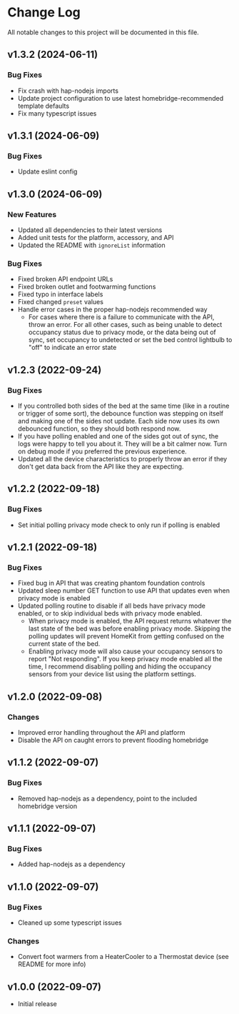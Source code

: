 # Change Log

All notable changes to this project will be documented in this file.

## v1.3.2 (2024-06-11)

### Bug Fixes

- Fix crash with hap-nodejs imports
- Update project configuration to use latest homebridge-recommended template defaults
- Fix many typescript issues

## v1.3.1 (2024-06-09)

### Bug Fixes

- Update eslint config

## v1.3.0 (2024-06-09)

### New Features

- Updated all dependencies to their latest versions
- Added unit tests for the platform, accessory, and API
- Updated the README with `ignoreList` information

### Bug Fixes

- Fixed broken API endpoint URLs
- Fixed broken outlet and footwarming functions
- Fixed typo in interface labels
- Fixed changed `preset` values
- Handle error cases in the proper hap-nodejs recommended way
  - For cases where there is a failure to communicate with the API, throw an error. For all other cases, such as being unable to detect occupancy status due to privacy mode, or the data being out of sync, set occupancy to undetected or set the bed control lightbulb to "off" to indicate an error state

## v1.2.3 (2022-09-24)

### Bug Fixes

- If you controlled both sides of the bed at the same time (like in a routine or trigger of some sort), 
  the debounce function was stepping on itself and making one of the sides not update. Each side now 
  uses its own debounced function, so they should both respond now.
- If you have polling enabled and one of the sides got out of sync, the logs were happy to tell you about it.
  They will be a bit calmer now. Turn on debug mode if you preferred the previous experience.
- Updated all the device characteristics to properly throw an error if they don't get data back from the 
  API like they are expecting. 

## v1.2.2 (2022-09-18)

### Bug Fixes

- Set initial polling privacy mode check to only run if polling is enabled

## v1.2.1 (2022-09-18)

### Bug Fixes

- Fixed bug in API that was creating phantom foundation controls
- Updated sleep number GET function to use API that updates even when privacy mode is enabled
- Updated polling routine to disable if all beds have privacy mode enabled, or to skip individual
  beds with privacy mode enabled. 
  - When privacy mode is enabled, the API request returns whatever the last state of the bed was
    before enabling privacy mode. Skipping the polling updates will prevent HomeKit from getting
    confused on the current state of the bed.
  - Enabling privacy mode will also cause your occupancy sensors to report "Not responding". If
    you keep privacy mode enabled all the time, I recommend disabling polling and hiding the 
    occupancy sensors from your device list using the platform settings. 

## v1.2.0 (2022-09-08)

### Changes

- Improved error handling throughout the API and platform
- Disable the API on caught errors to prevent flooding homebridge

## v1.1.2 (2022-09-07)

### Bug Fixes

- Removed hap-nodejs as a dependency, point to the included homebridge version

## v1.1.1 (2022-09-07)

### Bug Fixes

- Added hap-nodejs as a dependency

## v1.1.0 (2022-09-07)

### Bug Fixes

- Cleaned up some typescript issues

### Changes

- Convert foot warmers from a HeaterCooler to a Thermostat device (see README for more info)

## v1.0.0 (2022-09-07)

- Initial release

